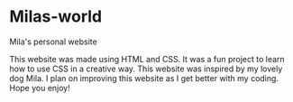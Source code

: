 # Milas-world
Mila's personal website

This website was made using HTML and CSS. It was a fun project to learn how to use CSS in a creative way. This website was inspired by my lovely dog Mila. I plan on improving this website as I get better with my coding. Hope you enjoy!
